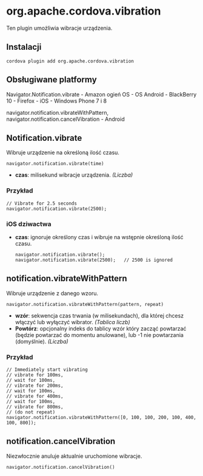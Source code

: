 <!---
    Licensed to the Apache Software Foundation (ASF) under one
    or more contributor license agreements.  See the NOTICE file
    distributed with this work for additional information
    regarding copyright ownership.  The ASF licenses this file
    to you under the Apache License, Version 2.0 (the
    "License"); you may not use this file except in compliance
    with the License.  You may obtain a copy of the License at

      http://www.apache.org/licenses/LICENSE-2.0

    Unless required by applicable law or agreed to in writing,
    software distributed under the License is distributed on an
    "AS IS" BASIS, WITHOUT WARRANTIES OR CONDITIONS OF ANY
    KIND, either express or implied.  See the License for the
    specific language governing permissions and limitations
    under the License.
-->

# org.apache.cordova.vibration

Ten plugin umożliwia wibracje urządzenia.

## Instalacji

    cordova plugin add org.apache.cordova.vibration
    

## Obsługiwane platformy

Navigator.Notification.vibrate - Amazon ogień OS - OS Android - BlackBerry 10 - Firefox - iOS - Windows Phone 7 i 8

navigator.notification.vibrateWithPattern,  
navigator.notification.cancelVibration - Android

## Notification.vibrate

Wibruje urządzenie na określoną ilość czasu.

    navigator.notification.vibrate(time)
    

*   **czas**: milisekund wibracje urządzenia. *(Liczba)*

### Przykład

    // Vibrate for 2.5 seconds
    navigator.notification.vibrate(2500);
    

### iOS dziwactwa

*   **czas**: ignoruje określony czas i wibruje na wstępnie określoną ilość czasu.
    
        navigator.notification.vibrate();
        navigator.notification.vibrate(2500);   // 2500 is ignored
        

## notification.vibrateWithPattern

Wibruje urządzenie z danego wzoru.

    navigator.notification.vibrateWithPattern(pattern, repeat)
    

*   **wzór**: sekwencja czas trwania (w milisekundach), dla której chcesz włączyć lub wyłączyć wibrator. *(Tablica liczb)*
*   **Powtórz**: opcjonalny indeks do tablicy wzór który zacząć powtarzać (będzie powtarzać do momentu anulowane), lub -1 nie powtarzania (domyślnie). *(Liczba)*

### Przykład

    // Immediately start vibrating
    // vibrate for 100ms,
    // wait for 100ms,
    // vibrate for 200ms,
    // wait for 100ms,
    // vibrate for 400ms,
    // wait for 100ms,
    // vibrate for 800ms,
    // (do not repeat)
    navigator.notification.vibrateWithPattern([0, 100, 100, 200, 100, 400, 100, 800]);
    

## notification.cancelVibration

Niezwłocznie anuluje aktualnie uruchomione wibracje.

    navigator.notification.cancelVibration()